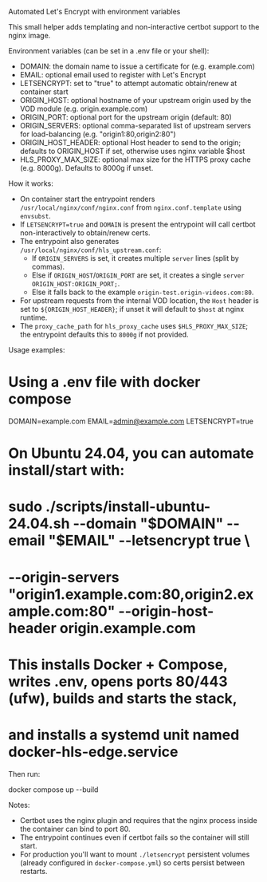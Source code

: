 Automated Let's Encrypt with environment variables

This small helper adds templating and non-interactive certbot support to the nginx image.

Environment variables (can be set in a .env file or your shell):
- DOMAIN: the domain name to issue a certificate for (e.g. example.com)
- EMAIL: optional email used to register with Let's Encrypt
- LETSENCRYPT: set to "true" to attempt automatic obtain/renew at container start
 - ORIGIN_HOST: optional hostname of your upstream origin used by the VOD module (e.g. origin.example.com)
 - ORIGIN_PORT: optional port for the upstream origin (default: 80)
 - ORIGIN_SERVERS: optional comma-separated list of upstream servers for load-balancing (e.g. "origin1:80,origin2:80")
- ORIGIN_HOST_HEADER: optional Host header to send to the origin; defaults to ORIGIN_HOST if set, otherwise uses nginx variable $host
 - HLS_PROXY_MAX_SIZE: optional max size for the HTTPS proxy cache (e.g. 8000g). Defaults to 8000g if unset.

How it works:
- On container start the entrypoint renders `/usr/local/nginx/conf/nginx.conf` from `nginx.conf.template` using `envsubst`.
- If `LETSENCRYPT=true` and `DOMAIN` is present the entrypoint will call certbot non-interactively to obtain/renew certs.
- The entrypoint also generates `/usr/local/nginx/conf/hls_upstream.conf`:
   - If `ORIGIN_SERVERS` is set, it creates multiple `server` lines (split by commas).
   - Else if `ORIGIN_HOST`/`ORIGIN_PORT` are set, it creates a single `server ORIGIN_HOST:ORIGIN_PORT;`.
   - Else it falls back to the example `origin-test.origin-videos.com:80`.
- For upstream requests from the internal VOD location, the `Host` header is set to `${ORIGIN_HOST_HEADER}`; if unset it will default to `$host` at nginx runtime.
 - The `proxy_cache_path` for `hls_proxy_cache` uses `$HLS_PROXY_MAX_SIZE`; the entrypoint defaults this to `8000g` if not provided.

Usage examples:

# Using a .env file with docker compose
DOMAIN=example.com
EMAIL=admin@example.com
LETSENCRYPT=true

# On Ubuntu 24.04, you can automate install/start with:
#   sudo ./scripts/install-ubuntu-24.04.sh --domain "$DOMAIN" --email "$EMAIL" --letsencrypt true \
#       --origin-servers "origin1.example.com:80,origin2.example.com:80" --origin-host-header origin.example.com
# This installs Docker + Compose, writes .env, opens ports 80/443 (ufw), builds and starts the stack,
# and installs a systemd unit named docker-hls-edge.service

Then run:

docker compose up --build

Notes:
- Certbot uses the nginx plugin and requires that the nginx process inside the container can bind to port 80.
- The entrypoint continues even if certbot fails so the container will still start.
- For production you'll want to mount `./letsencrypt` persistent volumes (already configured in `docker-compose.yml`) so certs persist between restarts.
